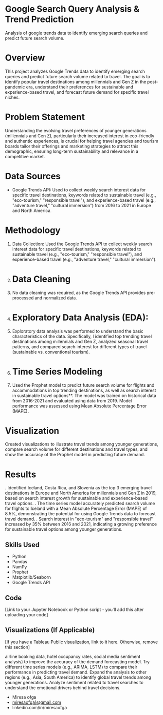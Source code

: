 # Google Search Query Analysis & Trend Prediction
Analysis of google trends data to identify emerging search queries and predict future search volume.
# Overview

This project analyzes Google Trends data to identify emerging search queries and predict future search volume related to travel. The goal is to identify popular travel destinations among millennials and Gen Z in the post-pandemic era, understand their preferences for sustainable and experience-based travel, and forecast future demand for specific travel niches.

# Problem Statement

Understanding the evolving travel preferences of younger generations (millennials and Gen Z), particularly their increased interest in eco-friendly and authentic experiences, is crucial for helping travel agencies and tourism boards tailor their offerings and marketing strategies to attract this demographic, ensuring long-term sustainability and relevance in a competitive market.

# Data Sources

* Google Trends API: Used to collect weekly search interest data for specific travel destinations, keywords related to sustainable travel (e.g., "eco-tourism," "responsible travel"), and experience-based travel (e.g., "adventure travel," "cultural immersion") from 2016 to 2021 in Europe and North America.

# Methodology

1. Data Collection:
    Used the Google Trends API to collect weekly search interest data for specific travel destinations, keywords related to sustainable travel (e.g., "eco-tourism," "responsible travel"), and experience-based travel (e.g., "adventure travel," "cultural immersion").
3. # Data Cleaning
4. No data cleaning was required, as the Google Trends API provides pre-processed and normalized data.
5. # Exploratory Data Analysis (EDA):
6. Exploratory data analysis was performed to understand the basic characteristics of the data. Specifically, I identified top trending travel destinations among millennials and Gen Z, analyzed seasonal travel patterns, and compared search interest for different types of travel (sustainable vs. conventional tourism).
7. # Time Series Modeling
8. Used the Prophet model to predict future search volume for flights and accommodations in top trending destinations, as well as search interest in sustainable travel options**. The model was trained on historical data from 2016-2021 and evaluated using data from 2019. Model performance was assessed using Mean Absolute Percentage Error (MAPE).
# Visualization
   Created visualizations to illustrate travel trends among younger generations, compare search volume for different destinations and travel types, and show the accuracy of the Prophet model in predicting future demand.

# Results

. Identified Iceland, Costa Rica, and Slovenia as the top 3 emerging travel destinations in Europe and North America for millennials and Gen Z in 2019, based on search interest growth for sustainable and experience-based travel options.
. The time series model accurately predicted search volume for flights to Iceland with a Mean Absolute Percentage Error (MAPE) of 8.5%, demonstrating the potential for using Google Trends data to forecast travel demand.
. Search interest in "eco-tourism" and "responsible travel" increased by 35% between 2016 and 2021, indicating a growing preference for sustainable travel options among younger generations.

## Skills Used

* Python
* Pandas
* NumPy
* Prophet
* Matplotlib/Seaborn
* Google Trends API

## Code

[Link to your Jupyter Notebook or Python script - you'll add this after uploading your code]

## Visualizations (If Applicable)

[If you have a Tableau Public visualization, link to it here. Otherwise, remove this section]

 airline booking data, hotel occupancy rates, social media sentiment analysis) to improve the accuracy of the demand forecasting model.
Try different time series models (e.g., ARIMA, LSTM) to compare their performance in predicting travel demand.
Expand the analysis to other regions (e.g., Asia, South America) to identify global travel trends among younger generations.
Analyze sentiment related to travel searches to understand the emotional drivers behind travel decisions.



* Miresa ofga
* miresaofga1@gmail.com 
* linkedin.com/in/miresaofga 
